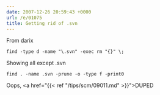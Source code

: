 ```yaml
---
date: 2007-12-26 20:59:43 +0000
url: /e/01075
title: Getting rid of .svn
---
```


From darix

	find -type d -name "\.svn" -exec rm "{}" \;
Showing all except .svn

	find . -name .svn -prune -o -type f -print0

Oops, <a href="{{< ref "/tips/scm/09011.md" >}}">DUPED</a>
